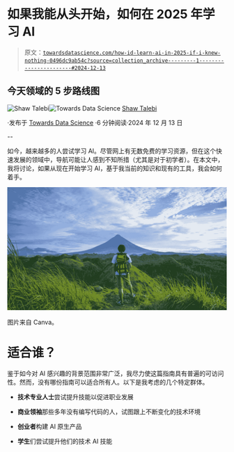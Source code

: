 # 如果我能从头开始，如何在 2025 年学习 AI

> 原文：[`towardsdatascience.com/how-id-learn-ai-in-2025-if-i-knew-nothing-0496dc9ab54c?source=collection_archive---------1-----------------------#2024-12-13`](https://towardsdatascience.com/how-id-learn-ai-in-2025-if-i-knew-nothing-0496dc9ab54c?source=collection_archive---------1-----------------------#2024-12-13)

## 今天领域的 5 步路线图

[](https://shawhin.medium.com/?source=post_page---byline--0496dc9ab54c--------------------------------)![Shaw Talebi](https://shawhin.medium.com/?source=post_page---byline--0496dc9ab54c--------------------------------)[](https://towardsdatascience.com/?source=post_page---byline--0496dc9ab54c--------------------------------)![Towards Data Science](https://towardsdatascience.com/?source=post_page---byline--0496dc9ab54c--------------------------------) [Shaw Talebi](https://shawhin.medium.com/?source=post_page---byline--0496dc9ab54c--------------------------------)

·发布于 [Towards Data Science](https://towardsdatascience.com/?source=post_page---byline--0496dc9ab54c--------------------------------) ·6 分钟阅读·2024 年 12 月 13 日

--

如今，越来越多的人尝试学习 AI。尽管网上有无数免费的学习资源，但在这个快速发展的领域中，导航可能让人感到不知所措（尤其是对于初学者）。在本文中，我将讨论，如果从现在开始学习 AI，基于我当前的知识和现有的工具，我会如何着手。

![](img/adcccf8d7bf4a9b49ac3d057d0af7156.png)

图片来自 Canva。

# **适合谁？**

鉴于如今对 AI 感兴趣的背景范围非常广泛，我尽力使这篇指南具有普遍的可访问性。然而，没有哪份指南可以适合所有人。以下是我考虑的几个特定群体。

+   **技术专业人士**尝试提升技能以促进职业发展

+   **商业领袖**那些多年没有编写代码的人，试图跟上不断变化的技术环境

+   **创业者**构建 AI 原生产品

+   **学生**们尝试提升他们的技术 AI 技能
